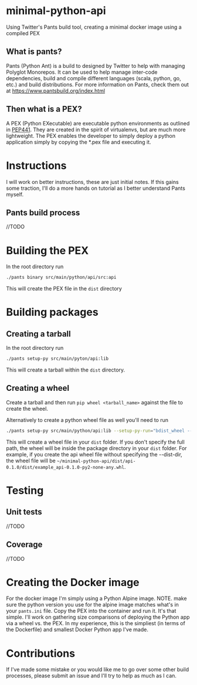 # minimal-python-api
Using Twitter's Pants build tool, creating a minimal docker image using a compiled PEX


## What is pants?
Pants (Python Ant) is a build to designed by Twitter to help with managing Polyglot Monorepos. It can be used to help manage inter-code dependencies, build and compile different languages (scala, python, go, etc.) and build distributions. For more information on Pants, check them out at https://www.pantsbuild.org/index.html

## Then what is a PEX?
A PEX (Python EXecutable) are executable python environments as outlined in [PEP441](https://legacy.python.org/dev/peps/pep-0441/). They are created in the spirit of virtualenvs, but are much more lightweight. The PEX enables the developer to simply deploy a python application simply by copying the *.pex file and executing it. 

# Instructions
I will work on better instructions, these are just initial notes. If this gains some traction, I'll do a more hands on tutorial as I better understand Pants myself. 

## Pants build process
//TODO
# Building the PEX
In the root directory run
```bash
./pants binary src/main/python/api/src:api
```
This will create the PEX file in the `dist` directory

# Building packages

## Creating a tarball
In the root directory run
```bash
./pants setup-py src/main/pyton/api:lib 
```
This will create a tarball within the `dist` directory.

## Creating a wheel
Create a tarball and then run `pip wheel <tarball_name>` against the file to create the wheel.

Alternatively to create a python wheel file as well you'll need to run
```bash
./pants setup-py src/main/python/api:lib --setup-py-run="bdist_wheel --dist-dir=<YOUR FULL DIRECTORY PATH>/pantstest/dist"
```
This will create a wheel file in your `dist` folder. If you don't specify the full path, the wheel will be inside the package directory in your `dist` folder. For example, if you create the api wheel file without specifying the --dist-dir, the wheel file will be `~/minimal-python-api/dist/api-0.1.0/dist/example_api-0.1.0-py2-none-any.whl`.

# Testing

## Unit tests
//TODO

## Coverage
//TODO

# Creating the Docker image

For the docker image I'm simply using a Python Alpine image. NOTE. make sure the python version you use for the alpine image matches what's in your `pants.ini` file. Copy the PEX into the container and run it. It's that simple. I'll work on gathering size comparisons of deploying the Python app via a wheel vs. the PEX. In my experience, this is the simpliest (in terms of the Dockerfile) and smallest Docker Python app I've made. 




# Contributions
If I've made some mistake or you would like me to go over some other build processes, please submit an issue and I'll try to help as much as I can. 
